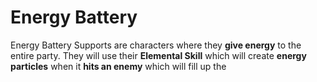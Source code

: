 # Energy Battery

Energy Battery Supports are characters where they **give energy** to the entire party. They will use their **Elemental Skill** which will create **energy particles** when it **hits an enemy** which will fill up the 

